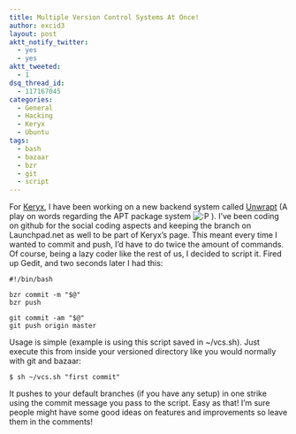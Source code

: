 ```yaml
---
title: Multiple Version Control Systems At Once!
author: excid3
layout: post
aktt_notify_twitter:
  - yes
  - yes
aktt_tweeted:
  - 1
dsq_thread_id:
  - 117167045
categories:
  - General
  - Hacking
  - Keryx
  - Ubuntu
tags:
  - bash
  - bazaar
  - bzr
  - git
  - script
---
```

For [Keryx][1], I have been working on a new backend system called [Unwrapt][2] (A play on words regarding the APT package system ![:P][3] ). I’ve been coding on github for the social coding aspects and keeping the branch on Launchpad.net as well to be part of Keryx’s page. This meant every time I wanted to commit and push, I’d have to do twice the amount of commands. Of course, being a lazy coder like the rest of us, I decided to script it. Fired up Gedit, and two seconds later I had this:


    #!/bin/bash

    bzr commit -m "$@"
    bzr push

    git commit -am "$@"
    git push origin master

Usage is simple (example is using this script saved in ~/vcs.sh). Just execute this from inside your versioned directory like you would normally with git and bazaar:


    $ sh ~/vcs.sh "first commit"

It pushes to your default branches (if you have any setup) in one strike using the commit message you pass to the script. Easy as that! I’m sure people might have some good ideas on features and improvements so leave them in the comments!

   [1]: http://keryxproject.org
   [2]: http://github.com/excid3/unwrapt
   [3]: http://excid3.com/blog/wp-includes/images/smilies/icon_razz.gif
